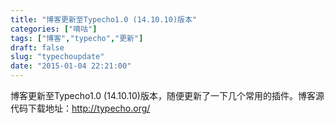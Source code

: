 ```yaml
---
title: "博客更新至Typecho1.0 (14.10.10)版本"
categories: ["嘀咕"]
tags: ["博客","typecho","更新"]
draft: false
slug: "typechoupdate"
date: "2015-01-04 22:21:00"
---
```


博客更新至Typecho1.0 (14.10.10)版本，随便更新了一下几个常用的插件。博客源代码下载地址：<a href="http://typecho.org/" target="_blank">http://typecho.org/</a>
